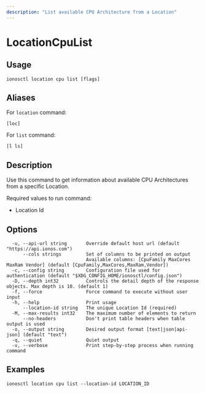 ```yaml
---
description: "List available CPU Architecture from a Location"
---
```


# LocationCpuList

## Usage

```text
ionosctl location cpu list [flags]
```

## Aliases

For `location` command:

```text
[loc]
```

For `list` command:

```text
[l ls]
```

## Description

Use this command to get information about available CPU Architectures from a specific Location.

Required values to run command:

* Location Id

## Options

```text
  -u, --api-url string       Override default host url (default "https://api.ionos.com")
      --cols strings         Set of columns to be printed on output 
                             Available columns: [CpuFamily MaxCores MaxRam Vendor] (default [CpuFamily,MaxCores,MaxRam,Vendor])
  -c, --config string        Configuration file used for authentication (default "$XDG_CONFIG_HOME/ionosctl/config.json")
  -D, --depth int32          Controls the detail depth of the response objects. Max depth is 10. (default 1)
  -f, --force                Force command to execute without user input
  -h, --help                 Print usage
      --location-id string   The unique Location Id (required)
  -M, --max-results int32    The maximum number of elements to return
      --no-headers           Don't print table headers when table output is used
  -o, --output string        Desired output format [text|json|api-json] (default "text")
  -q, --quiet                Quiet output
  -v, --verbose              Print step-by-step process when running command
```

## Examples

```text
ionosctl location cpu list --location-id LOCATION_ID
```

